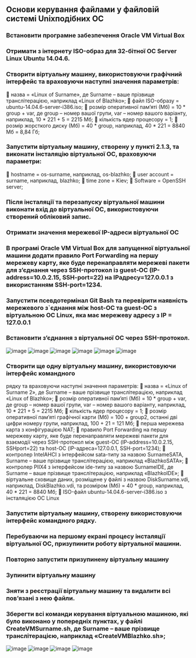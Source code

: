 ## Основи керування файлами у файловій системі Unixподібних ОС
### Встановити програмне забезпечення Oracle VM Virtual Box 
### Отримати з інтернету ISO-образ для 32-бітної ОС Server Linux Ubuntu 14.04.6. 
### Створити віртуальну машину, використовуючи графічний інтерфейс та враховуючи наступні значення параметрів: 
	назва = «Linux of Surname», де Surname – ваше прізвище транслітерацією, наприклад 
«Linux of Blazhko»; 
	файл ISO-образу = ubuntu-14.04.6-server-i386.iso; 
	розмір оперативної пам’яті (Мб) = 10 * group +  var, де group – номер вашої групи, 
var – номер вашого варіанту, наприклад, 10 * 221 + 5 = 2215 Мб; 
	кількість ядер процесору = 1; 
	розмір жорсткого диску (Мб) = 40 * group, наприклад, 40 * 221 = 8840 Мб = 8,84 Гб; 
### Запустити віртуальну машину, створену у пункті 2.1.3, та виконати інсталяцію віртуальної ОС, враховуючи параметри: 
	hostname = os-surname, наприклад, os-blazhko; 
	user account = surname, наприклад, blazhko; 
	time zone = Kiev; 
	Software = OpenSSH server; 
### Після інсталяції та перезапуску віртуальної машини виконати вхід до віртуальної ОС, використовуючи створений обліковий запис. 
### Отримати значення мережевої IP-адреси віртуальної ОС 
### В програмі Oracle VM Virtual Box для запущенної віртуальної машини додати правило Port Forwarding на першу мережеву карту, яке буде перенаправляти мережеві пакети для з’єднання через SSH-протокол із guest-ОС (IP-address=10.0.2.15, SSH-port=22) на IPадресу=127.0.0.1 з використанням SSH-port=1234. 
### Запустити псевдотермінал Git Bash та перевірити наявність мережевого з`єднання між host-ОС та guest-ОС з віртуальною ОС Linux, яка має мережеву адресу з IP = 127.0.0.1 
### Встановити з’єднання з віртуальної ОС через SSH-протокол. 

![image](https://github.com/oleksandrblazhko/ai-216-chajka/blob/Laboratory-work-5/Laboratory-work-5/2.1.1.1.jpg)
![image](https://github.com/oleksandrblazhko/ai-216-chajka/blob/Laboratory-work-5/Laboratory-work-5/2.1.1.2.jpg)
![image](https://github.com/oleksandrblazhko/ai-216-chajka/blob/Laboratory-work-5/Laboratory-work-5/2.1.1.3.jpg)
![image](https://github.com/oleksandrblazhko/ai-216-chajka/blob/Laboratory-work-5/Laboratory-work-5/2.1.4.jpg)
![image](https://github.com/oleksandrblazhko/ai-216-chajka/blob/Laboratory-work-5/Laboratory-work-5/2.1.5.jpg)
![image](https://github.com/oleksandrblazhko/ai-216-chajka/blob/Laboratory-work-5/Laboratory-work-5/2.1.8.jpg)
### Створити ще одну віртуальну машину, використовуючи інтерфейс командного 
рядку та враховуючи наступні значення параметрів: 
	назва = «Linux of Surname 2», де Surname – ваше прізвище транслітерацією, 
наприклад «Linux of Blazhko»; 
	розмір оперативної пам’яті (Мб) = 10 * group +  var, де group – номер вашої групи, 
var – номер вашого варіанту, наприклад, 10 * 221 + 5 = 2215 Мб; 
	кількість ядер процесору = 1; 
	розмір оперативної пам’яті графічної карти (Мб) = 100 + group2, останні дві цифри 
номеру групи, наприклад, 100 + 21 = 121 Мб; 
	перша мережева карта з конфігурацією NAT; 
	правило Port Forwarding на першу мережеву карту, яке буде перенаправляти мережеві пакети для взаємодії через SSH-протокол між guest-ОС (IP-address=10.0.2.15, SSHport=22) та host-ОС (IP-адреса=127.0.0.1, SSH-port=1234); 
	контролер IntelAHCI з інтерфейсом sata-типу за назвою SurnameSATA, Surname – ваше прізвище транслітерацією, наприклад «BlazhkoSATA»; 
	контролер PIIX4 з інтерфейсом ide-типу за назвою SurnameIDE, де Surname – ваше прізвище транслітерацією, наприклад «BlazhkoIDE»; 
	віртуальне сховище даних, розміщене у файлі з назвою DiskSurname.vdi, наприклад, 
DiskBlazhko.vdi, та розміром (Мб) = 40 * group, наприклад, 40 * 221 = 8840 Мб; 
	ISO-файл ubuntu-14.04.6-server-i386.iso з інсталяцією ОС Linux 
### Запустити віртуальну машину, створену використовуючи інтерфейс командного рядку. 
### Перебуваючи на першому екрані процесу інсталяції віртуальної ОС, призупинити роботу віртуальної машини. 
### Повторно запустити призупинену віртуальну машину
### Зупинити віртуальну машину
### Зняти з реєстрації віртуальну машину та видалити всі пов’язані з нею файли. 
### Зберегти всі команди керування віртуальною машиною, які було виконано у попередніх пунктах, у файлі CreateVMSurname.sh, де Surname – ваше прізвище транслітерацією, наприклад «CreateVMBlazhko.sh»; 

![image](https://github.com/oleksandrblazhko/ai-216-chajka/blob/Laboratory-work-5/Laboratory-work-5/2.2.1.1.jpg)
![image](https://github.com/oleksandrblazhko/ai-216-chajka/blob/Laboratory-work-5/Laboratory-work-5/2.2.1.jpg)
![image](https://github.com/oleksandrblazhko/ai-216-chajka/blob/Laboratory-work-5/Laboratory-work-5/2.2.2.jpg)
![image](https://github.com/oleksandrblazhko/ai-216-chajka/blob/Laboratory-work-5/Laboratory-work-5/2.2.6.jpg)
